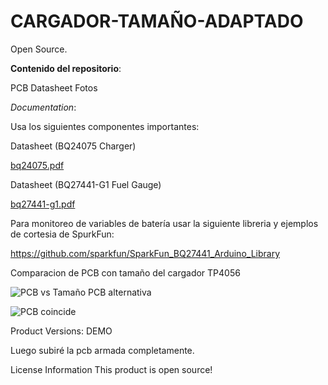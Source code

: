 # CARGADOR-TAMAÑO-ADAPTADO

Open Source.

**Contenido del repositorio**:

PCB
Datasheet
Fotos

*Documentation*:

Usa los siguientes componentes importantes:

Datasheet (BQ24075 Charger)

[bq24075.pdf](https://github.com/SalgaCorp/CARGADOR-TAMAGNO-ADAPTADO/files/10971589/bq24075.pdf)

Datasheet (BQ27441-G1 Fuel Gauge)

[bq27441-g1.pdf](https://github.com/SalgaCorp/CARGADOR-TAMAGNO-ADAPTADO/files/10971591/bq27441-g1.pdf)


Para monitoreo de variables de batería usar la siguiente libreria y ejemplos de cortesia de SpurkFun:  

https://github.com/sparkfun/SparkFun_BQ27441_Arduino_Library


Comparacion de PCB con tamaño del cargador TP4056

![PCB vs Tamaño PCB alternativa](https://user-images.githubusercontent.com/40340747/225079221-6199d9de-2952-452b-9a14-d9a3a27c2178.jpeg)

![PCB coincide](https://user-images.githubusercontent.com/40340747/225079239-76fea418-7cf2-442e-9a2a-729af7d3c89c.jpeg)


Product Versions: DEMO

Luego subiré la pcb armada completamente.

License Information
This product is open source!
